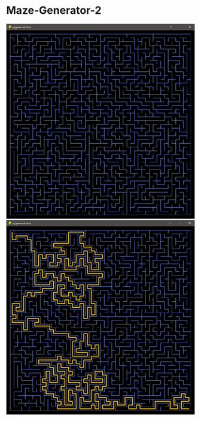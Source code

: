 # Maze-Generator-2

![Generation](https://github.com/Kynato/Maze-Generator-2/blob/master/SAMPLES/50x50_v1.png?raw=true)
![Pathfinding](https://github.com/Kynato/Maze-Generator-2/blob/master/SAMPLES/path_display_prototype_3.png?raw=true)
